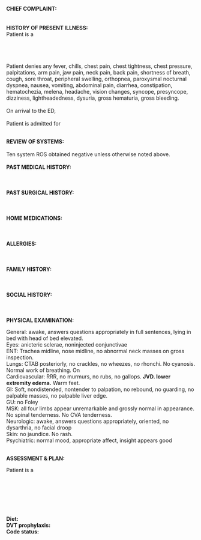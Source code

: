 **CHIEF COMPLAINT:** 
<BR>
<BR>
<BR>
**HISTORY OF PRESENT ILLNESS:**
<BR>
Patient is a
<BR>
<BR>
<BR>
<BR>
<BR>
Patient denies any fever, chills, chest pain, chest tightness, chest pressure, palpitations, arm pain, jaw pain, neck pain, back pain, shortness of breath, cough, sore throat, peripheral swelling, orthopnea, paroxysmal nocturnal dyspnea, nausea, vomiting, abdominal pain, diarrhea, constipation, hematochezia, melena, headache, vision changes, syncope, presyncope, dizziness, lightheadedness, dysuria, gross hematuria, gross bleeding.
<BR>
<BR>
On arrival to the ED,
<BR>
<BR>
Patient is admitted for
<BR>
<BR>

**REVIEW OF SYSTEMS:**
<BR>
<BR>
Ten system ROS obtained negative unless otherwise noted above.
<BR>
<BR>
**PAST MEDICAL HISTORY:**
<BR>
<BR>
<BR>
<BR>
**PAST SURGICAL HISTORY:**
<BR>
<BR>
<BR>
<BR>
**HOME MEDICATIONS:**
<BR>
<BR>
<BR>
<BR>
**ALLERGIES:** 
<BR>
<BR>
<BR>
<BR>
**FAMILY HISTORY:**
<BR>
<BR>
<BR>
<BR>
**SOCIAL HISTORY:**
<BR>
<BR>
<BR>
<BR>
**PHYSICAL EXAMINATION:**

General: awake, answers questions appropriately in full sentences, lying in bed with head of bed elevated.
<BR>
Eyes: anicteric sclerae, noninjected conjunctivae
<BR>
ENT: Trachea midline, nose midline, no abnormal neck masses on gross inspection.
<BR>
Lungs: CTAB posteriorly, no crackles, no wheezes, no rhonchi. No cyanosis. Normal work of breathing. On 
<BR>
Cardiovascular: RRR, no murmurs, no rubs, no gallops.  **JVD.  lower extremity edema.** Warm feet.
<BR>
GI: Soft, nondistended, nontender to palpation, no rebound, no guarding, no palpable masses, no palpable liver edge.
<BR>
GU: no Foley
<BR>
MSK: all four limbs appear unremarkable and grossly normal in appearance. No spinal tenderness. No CVA tenderness.
<BR>
Neurologic: awake, answers questions appropriately, oriented, no dysarthria, no facial droop
<BR>
Skin: no jaundice. No rash.
<BR>
Psychiatric: normal mood, appropriate affect, insight appears good
<BR>
<BR>

**ASSESSMENT & PLAN:**

Patient is a

<BR>
<BR>
<BR>
<BR>
<BR>

**Diet:**  
**DVT prophylaxis:**  
**Code status:**  

